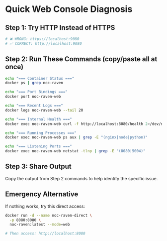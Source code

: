 # Quick Web Console Diagnosis

## Step 1: Try HTTP Instead of HTTPS
```bash
# ❌ WRONG: https://localhost:9080  
# ✅ CORRECT: http://localhost:9080
```

## Step 2: Run These Commands (copy/paste all at once)
```bash
echo "=== Container Status ==="
docker ps | grep noc-raven

echo "=== Port Bindings ==="
docker port noc-raven-web

echo "=== Recent Logs ==="
docker logs noc-raven-web --tail 20

echo "=== Internal Health ==="
docker exec noc-raven-web curl -f http://localhost:8080/health 2>/dev/null || echo "Health check failed"

echo "=== Running Processes ==="
docker exec noc-raven-web ps aux | grep -E "(nginx|node|python)"

echo "=== Listening Ports ==="
docker exec noc-raven-web netstat -tlnp | grep -E "(8080|5004)"
```

## Step 3: Share Output
Copy the output from Step 2 commands to help identify the specific issue.

## Emergency Alternative
If nothing works, try this direct access:
```bash
docker run -d --name noc-raven-direct \
  -p 8080:8080 \
  noc-raven:latest --mode=web

# Then access: http://localhost:8080
```